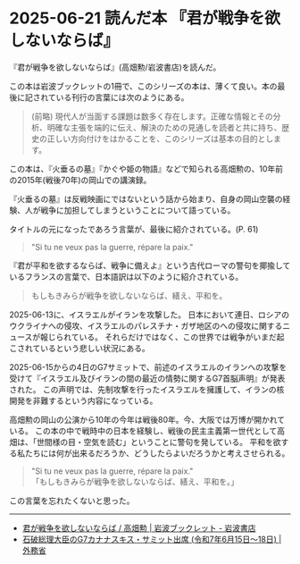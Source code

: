# 2025-06-21 読んだ本 『君が戦争を欲しないならば』

『君が戦争を欲しないならば』(高畑勲/岩波書店)を読んだ。

この本は岩波ブックレットの1冊で、このシリーズの本は、薄くて良い。本の最後に記されている刊行の言葉には次のようにある。

> (前略) 現代人が当面する課題は数多く存在します。正確な情報とその分析、明確な主張を端的に伝え、解決のための見通しを読者と共に持ち、歴史の正しい方向付けをはかることを、このシリーズは基本の目的とします。

この本は、『火垂るの墓』『かぐや姫の物語』などで知られる高畑勲の、10年前の2015年(戦後70年)の岡山での講演録。

『火垂るの墓』は反戦映画にではないという話から始まり、自身の岡山空襲の経験、人が戦争に加担してしまうということについて語っている。

タイトルの元になったであろう言葉が、最後に紹介されている。(P. 61)

> "Si tu ne veux pas la guerre, répare la paix."

『君が平和を欲するならば、戦争に備えよ』という古代ローマの警句を揶揄しているフランスの言葉で、日本語訳は以下のように紹介されている。

> もしもきみらが戦争を欲しないならば、繕え、平和を。

2025-06-13に、イスラエルがイランを攻撃した。
日本において連日、ロシアのウクライナへの侵攻、イスラエルのパレスチナ・ガザ地区のへの侵攻に関するニュースが報じられている。
それらだけではなく、この世界では戦争がいまだ起こされているという悲しい状況にある。

2025-06-15からの4日のG7サミットで、前述のイスラエルのイランへの攻撃を受けて『イスラエル及びイランの間の最近の情勢に関するG7首脳声明』が発表された。
この声明では、先制攻撃を行ったイスラエルを擁護して、イランの核開発を非難するという内容になっている。

高畑勲の岡山の公演から10年の今年は戦後80年。今、大阪では万博が開かれている。
この本の中で戦時中の日本を経験し、戦後の民主主義第一世代として高畑は、「世間様の目・空気を読む」ということに警句を発している。
平和を欲する私たちには何が出来るだろうか、どうしたらよいだろうかと考えさせられる。

> "Si tu ne veux pas la guerre, répare la paix."  
> 「もしもきみらが戦争を欲しないならば、繕え、平和を。」  

この言葉を忘れたくないと思った。

---

- [君が戦争を欲しないならば / 高畑勲 | 岩波ブックレット - 岩波書店](https://www.iwanami.co.jp/book/b254479.html)
- [石破総理大臣のG7カナナスキス・サミット出席 (令和7年6月15日～18日) | 外務省](https://www.mofa.go.jp/mofaj/pageit_000001_02025.html)
